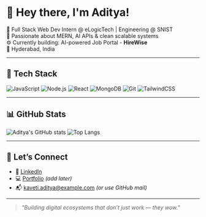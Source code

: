 # 👋 Hey there, I'm Aditya! 

🚀 Full Stack Web Dev Intern @ eLogicTech | Engineering @ SNIST  
🧠 Passionate about MERN, AI APIs & clean scalable systems  
⚙️ Currently building: AI-powered Job Portal - **HireWise**  
📍 Hyderabad, India

---

## 💼 Tech Stack
![JavaScript](https://img.shields.io/badge/-JavaScript-black?style=flat-square&logo=javascript)
![Node.js](https://img.shields.io/badge/-Node.js-black?style=flat-square&logo=node.js)
![React](https://img.shields.io/badge/-React-black?style=flat-square&logo=react)
![MongoDB](https://img.shields.io/badge/-MongoDB-black?style=flat-square&logo=mongodb)
![Git](https://img.shields.io/badge/-Git-black?style=flat-square&logo=git)
![TailwindCSS](https://img.shields.io/badge/-TailwindCSS-black?style=flat-square&logo=tailwind-css)

---

## 📊 GitHub Stats

![Aditya's GitHub stats](https://github-readme-stats.vercel.app/api?username=Aditya2838&show_icons=true&theme=radical)
![Top Langs](https://github-readme-stats.vercel.app/api/top-langs/?username=Aditya2838&layout=compact&theme=radical)

---

## 🔗 Let’s Connect
- 💼 [LinkedIn](https://linkedin.com/in/kaveti-aditya)
- 💻 [Portfolio](https://your-portfolio-url.com) *(add later)*
- 📬 kaveti.aditya@example.com *(or use GitHub mail)*

---

> *"Building digital ecosystems that don’t just work — they wow."*
